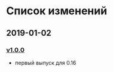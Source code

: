 # Список изменений

## 2019-01-02

### [v1.0.0][v1.0.0]

- первый выпуск для 0.16

[v1.0.0]: https://mods.factorio.com/download/timesaver-for-crafting/5c2cdd91f64c7c000b0d2e84
